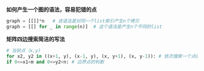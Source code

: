 **如何产生一个图的语法，容易犯错的点**
```python
graph = [[]]*n   # 该语法是对同一个list索引产生n个拷贝
graph = [[] for _ in range(n)]  # 这个语法是产生n个不同的list
```

**矩阵四边搜索简洁的写法**
```python
# 当前点（x,y)
for x2, y2 in ((x+1, y), (x-1, y), (x, y+1), (x, y-1)): # 依次搜索一个点的四个邻节点
if 0<=x1<m and 0<=y2<n: # 边界点的判断
```
